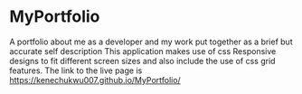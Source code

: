 # MyPortfolio
A portfolio about me as a developer and my work put together as a brief but accurate self description
This application makes use of css Responsive designs to fit different screen sizes and also include the use of css grid features.
The link to the live page is https://kenechukwu007.github.io/MyPortfolio/
